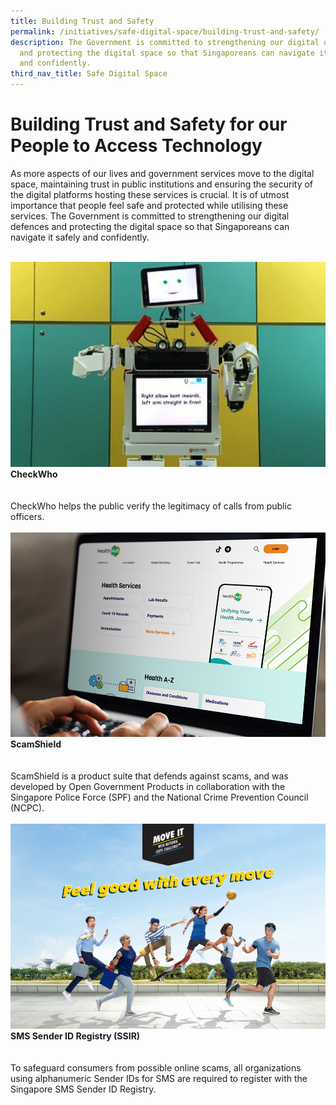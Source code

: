 ```yaml
---
title: Building Trust and Safety
permalink: /initiatives/safe-digital-space/building-trust-and-safety/
description: The Government is committed to strengthening our digital defences
  and protecting the digital space so that Singaporeans can navigate it safely
  and confidently.
third_nav_title: Safe Digital Space
---
```

# Building Trust and Safety for our People to Access Technology

As more aspects of our lives and government services move to the digital space, maintaining trust in public institutions and ensuring the security of the digital platforms hosting these services is crucial. It is of utmost importance that people feel safe and protected while utilising these services. The Government is committed to strengthening our digital defences and protecting the digital space so that Singaporeans can navigate it safely and confidently.

<br>
<div class="row">
<div class="col"> 
<a href="/initiatives/safe-digital-space/checkwho"><img src="/images/initiatives/overview-pages/assistive-tech.png" alt="CheckWho"></a><br>
    <div class="header"><b>CheckWho</b></div><br>
    <div class="para"><br>CheckWho helps the public verify the legitimacy of calls from public officers.
</div>
<br>

</div>
	<div class="col"> 
<a href="/initiatives/safe-digital-space/scamshield"><img src="/images/initiatives/overview-pages/healthhubweb.png" alt="ScamShield"></a><br>
     <div class="header"><b>ScamShield</b></div><br>
    <div class="para"><br>ScamShield is a product suite that defends against scams, and was developed by Open Government Products in collaboration with the Singapore Police Force (SPF) and the National Crime Prevention Council (NCPC).
</div>
<br>

</div>
	<div class="col"> 
<a href="/initiatives/safe-digital-space/ssir"><img src="/images/initiatives/overview-pages/national-steps-challenge.png" alt="SMS Sender ID Registry (SSIR)"></a><br>
    <div class="header"><b>SMS Sender ID Registry (SSIR)</b></div><br>
    <div class="para"><br>To safeguard consumers from possible online scams, all organizations using alphanumeric Sender IDs for SMS are required to register with the Singapore SMS Sender ID Registry.
</div>
<br></div></div>